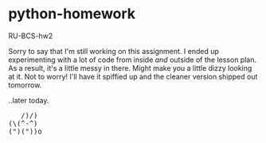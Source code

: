 # python-homework
RU-BCS-hw2

Sorry to say that I'm still working on this assignment.
I ended up experimenting with a lot of code from inside *and* outside of the lesson plan.
As a result, it's a little messy in there. Might make you a little dizzy looking at it.
Not to worry! I'll have it spiffied up and the cleaner version shipped out tomorrow.

..later today.

<pre>
   /)/)
(\(^-^)
(")("))o
</pre>
